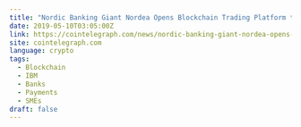 ```yaml
---
title: "Nordic Banking Giant Nordea Opens Blockchain Trading Platform to More Clients"
date: 2019-05-10T03:05:00Z
link: https://cointelegraph.com/news/nordic-banking-giant-nordea-opens-blockchain-trading-platform-to-more-clients?utm_medium=RSS&utm_source=news.12bit.vn
site: cointelegraph.com
language: crypto
tags:
  - Blockchain
  - IBM
  - Banks
  - Payments
  - SMEs
draft: false
---
```

